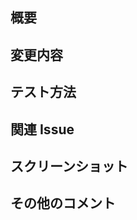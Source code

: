 ## 概要

<!-- Pull Requestの概要を記述 -->

## 変更内容

<!-- 変更した内容や修正したバグなどを記述 -->

## テスト方法

<!-- コードが正しく動作することを確認するためのテスト手順を記述 -->

## 関連 Issue

<!-- 関連するIssueがある場合、そのリンクを記述 -->

## スクリーンショット

<!-- 必要に応じてスクリーンショットを添付 -->

## その他のコメント

<!-- その他のコメントや情報を記述 -->

